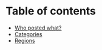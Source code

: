 # Table of contents

* [Who posted what?](README.md)
* [Categories](categories.md)
* [Regions](regions.md)